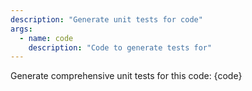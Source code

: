```yaml
---
description: "Generate unit tests for code"
args:
  - name: code
    description: "Code to generate tests for"
---
```


Generate comprehensive unit tests for this code: {code}